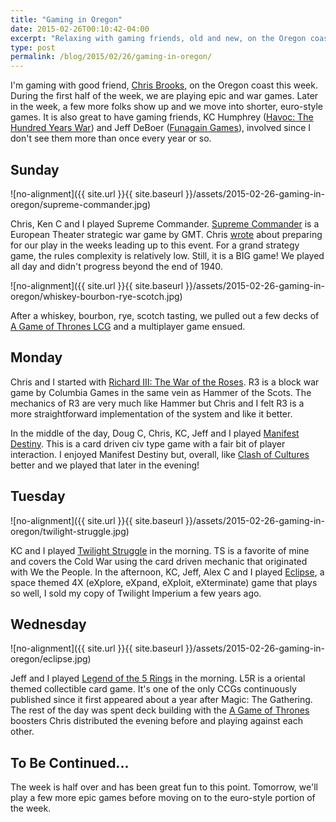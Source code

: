 ```yaml
---
title: "Gaming in Oregon"
date: 2015-02-26T00:10:42-04:00
excerpt: "Relaxing with gaming friends, old and new, on the Oregon coast."
type: post
permalink: /blog/2015/02/26/gaming-in-oregon/
---
```

I'm gaming with good friend, [Chris Brooks](https://chrisbrooks.org/), on the Oregon coast this week. During the first half of the week, we are playing epic and war games. Later in the week, a few more folks show up and we move into shorter, euro-style games. It is also great to have gaming friends, KC Humphrey ([Havoc: The Hundred Years War](https://boardgamegeek.com/boardgame/19363/havoc-hundred-years-war)) and Jeff DeBoer ([Funagain Games](https://funagain.com/)), involved since I don't see them more than once every year or so.

## Sunday

![no-alignment]({{ site.url }}{{ site.baseurl }}/assets/2015-02-26-gaming-in-oregon/supreme-commander.jpg)

Chris, Ken C and I played Supreme Commander. [Supreme Commander](https://boardgamegeek.com/boardgame/39066/supreme-commander) is a European Theater strategic war game by GMT. Chris [wrote](https://chrisbrooks.org/blog/2015/02/13/learning-to-be-the-supreme-commander/) about preparing for our play in the weeks leading up to this event. For a grand strategy game, the rules complexity is relatively low. Still, it is a BIG game! We played all day and didn't progress beyond the end of 1940. 

![no-alignment]({{ site.url }}{{ site.baseurl }}/assets/2015-02-26-gaming-in-oregon/whiskey-bourbon-rye-scotch.jpg)

After a whiskey, bourbon, rye, scotch tasting, we pulled out a few decks of [A Game of Thrones LCG](https://boardgamegeek.com/boardgame/39953/game-thrones-card-game) and a multiplayer game ensued.

## Monday

Chris and I started with [Richard III: The War of the Roses](https://boardgamegeek.com/boardgame/25277/richard-iii-wars-roses). R3 is a block war game by Columbia Games in the same vein as Hammer of the Scots. The mechanics of R3 are very much like Hammer but Chris and I felt R3 is a more straightforward implementation of the system and like it better. 

In the middle of the day, Doug C, Chris, KC, Jeff and I played [Manifest Destiny](https://boardgamegeek.com/boardgame/12283/manifest-destiny). This is a card driven civ type game with a fair bit of player interaction. I enjoyed Manifest Destiny but, overall, like [Clash of Cultures](https://boardgamegeek.com/boardgame/40765/clash-cultures) better and we played that later in the evening!

## Tuesday

![no-alignment]({{ site.url }}{{ site.baseurl }}/assets/2015-02-26-gaming-in-oregon/twilight-struggle.jpg)

KC and I played [Twilight Struggle](https://boardgamegeek.com/boardgame/12333/twilight-struggle) in the morning. TS is a favorite of mine and covers the Cold War using the card driven mechanic that originated with We the People. In the afternoon, KC, Jeff, Alex C and I played [Eclipse](https://boardgamegeek.com/boardgame/72125/eclipse), a space themed 4X (eXplore, eXpand, eXploit, eXterminate) game that plays so well, I sold my copy of Twilight Imperium a few years ago.

## Wednesday

![no-alignment]({{ site.url }}{{ site.baseurl }}/assets/2015-02-26-gaming-in-oregon/eclipse.jpg)

Jeff and I played [Legend of the 5 Rings](https://boardgamegeek.com/boardgame/1887/legend-five-rings) in the morning. L5R is a oriental themed collectible card game. It's one of the only CCGs continuously published since it first appeared about a year after Magic: The Gathering. The rest of the day was spent deck building with the [A Game of Thrones](https://boardgamegeek.com/boardgame/39953/game-thrones-card-game) boosters Chris distributed the evening before and playing against each other.

## To Be Continued...

The week is half over and has been great fun to this point. Tomorrow, we'll play a few more epic games before moving on to the euro-style portion of the week.
